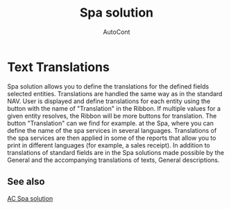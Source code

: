 ﻿---
    title: "Spa solution"
    author: AutoCont
    ms.date: 04/30/2018
    ms.topic: article
    ms.prod: dynamics-nav-2017
    ms.contentlocale: en
    ms.lasthandoff: 04/30/2018
---

# Text Translations

Spa solution allows you to define the translations for the defined fields selected entities. Translations are handled the same way as in the standard NAV. 
User is displayed and define translations for each entity using the button with the name of "Translation" in the Ribbon.
If multiple values for a given entity resolves, the Ribbon will be more buttons for translation.
The button "Translation" can we find for example. at the Spa, where you can define the name of the spa services in several languages. Translations of the spa services are then applied in some of the reports that allow you to print in different languages (for example, a sales receipt).
In addition to translations of standard fields are in the Spa solutions made possible by the General and the accompanying translations of texts, General descriptions. 



## <a name="see-also"></a>See also
[AC Spa solution](ac-spa-solution.md)